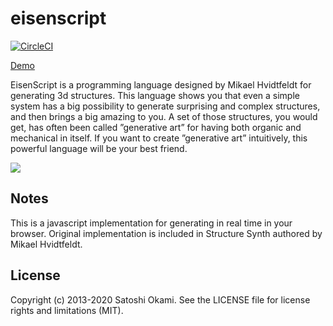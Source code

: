 eisenscript
===========

[![CircleCI](https://circleci.com/gh/after12am/eisenscript.svg?style=svg)](https://circleci.com/gh/after12am/eisenscript)

[Demo](https://after12am.github.io/eisenscript-editor/?show=false)

EisenScript is a programming language designed by Mikael Hvidtfeldt for generating 3d structures.
This language shows you that even a simple system has a big possibility to generate surprising
and complex structures, and then brings a big amazing to you. A set of those structures, you would
get, has often been called ”generative art” for having both organic and mechanical in itself.
If you want to create ”generative art” intuitively, this powerful language will be your best friend.

<img src="https://after12am.github.io/eisenscript/shreenshot2.png"/>

## Notes

This is a javascript implementation for generating in real time in your browser.
Original implementation is included in Structure Synth authored by Mikael Hvidtfeldt.

## License

Copyright (c) 2013-2020 Satoshi Okami. See the LICENSE file for license rights and limitations (MIT).
